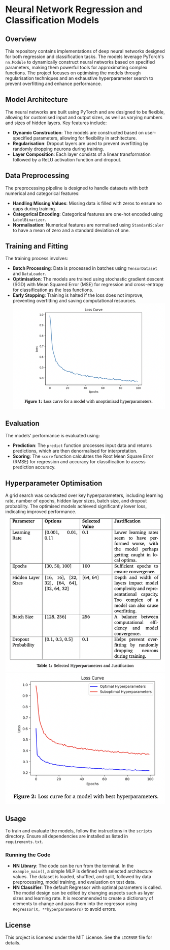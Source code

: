 # Neural Network Regression and Classification Models

## Overview

This repository contains implementations of deep neural networks designed for both regression and classification tasks. The models leverage PyTorch's `nn.Module` to dynamically construct neural networks based on specified parameters, making them powerful tools for approximating complex functions. The project focuses on optimising the models through regularisation techniques and an exhaustive hyperparameter search to prevent overfitting and enhance performance.

## Model Architecture

The neural networks are built using PyTorch and are designed to be flexible, allowing for customised input and output sizes, as well as varying numbers and sizes of hidden layers. Key features include:

- **Dynamic Construction**: The models are constructed based on user-specified parameters, allowing for flexibility in architecture.
- **Regularisation**: Dropout layers are used to prevent overfitting by randomly dropping neurons during training.
- **Layer Composition**: Each layer consists of a linear transformation followed by a ReLU activation function and dropout.

## Data Preprocessing

The preprocessing pipeline is designed to handle datasets with both numerical and categorical features:

- **Handling Missing Values**: Missing data is filled with zeros to ensure no gaps during training.
- **Categorical Encoding**: Categorical features are one-hot encoded using `LabelBinarizer`.
- **Normalisation**: Numerical features are normalised using `StandardScaler` to have a mean of zero and a standard deviation of one.

## Training and Fitting

The training process involves:

- **Batch Processing**: Data is processed in batches using `TensorDataset` and `DataLoader`.
- **Optimisation**: The models are trained using stochastic gradient descent (SGD) with Mean Squared Error (MSE) for regression and cross-entropy for classification as the loss functions.
- **Early Stopping**: Training is halted if the loss does not improve, preventing overfitting and saving computational resources.
![Unoptimised Loss Curve](images/Unoptimised_Loss_Curve.png "Loss Curve with Unoptimised Hyperparameters")
## Evaluation

The models' performance is evaluated using:

- **Prediction**: The `predict` function processes input data and returns predictions, which are then denormalised for interpretation.
- **Scoring**: The `score` function calculates the Root Mean Square Error (RMSE) for regression and accuracy for classification to assess prediction accuracy.

## Hyperparameter Optimisation

A grid search was conducted over key hyperparameters, including learning rate, number of epochs, hidden layer sizes, batch size, and dropout probability. The optimised models achieved significantly lower loss, indicating improved performance.
![Hyperparameter Table](images/Hyperparameter_Table.png "Selected Hyperparameters and Justifications")
![Optimised Loss Curve](images/Optimised_Loss_Curve.png "Loss Curve with Optimised Hyperparameters")

## Usage

To train and evaluate the models, follow the instructions in the `scripts` directory. Ensure all dependencies are installed as listed in `requirements.txt`.

### Running the Code

- **NN Library**: The code can be run from the terminal. In the `example_main()`, a simple MLP is defined with selected architecture values. The dataset is loaded, shuffled, and split, followed by data preprocessing, model training, and evaluation on test data.
- **NN Classifier**: The default Regressor with optimal parameters is called. The model design can be edited by changing aspects such as layer sizes and learning rate. It is recommended to create a dictionary of elements to change and pass them into the regressor using `Regressor(X, **hyperparameters)` to avoid errors.

## License

This project is licensed under the MIT License. See the `LICENSE` file for details.
